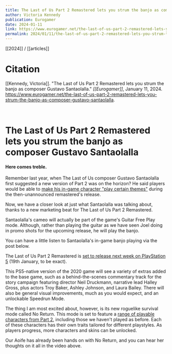```yaml
---
title: The Last of Us Part 2 Remastered lets you strum the banjo as composer Gustavo Santaolalla
author: Victoria Kennedy
publication: Eurogamer
date: 2024-01-11
link: https://www.eurogamer.net/the-last-of-us-part-2-remastered-lets-you-strum-the-banjo-as-composer-gustavo-santaolalla
permalink: 2024/01/11/the-last-of-us-part-2-remastered-lets-you-strum-the-banjo-as-composer-gustavo-santaolalla
---
```


[[2024]] / [[articles]]

# Citation

[[Kennedy, Victoria]]. "The Last of Us Part 2 Remastered lets you strum the banjo as composer Gustavo Santaolalla." *[[Eurogamer]]*, January 11, 2024. <https://www.eurogamer.net/the-last-of-us-part-2-remastered-lets-you-strum-the-banjo-as-composer-gustavo-santaolalla>.

<br>

# The Last of Us Part 2 Remastered lets you strum the banjo as composer Gustavo Santaolalla

#### Here comes treble.

Remember last year, when The Last of Us composer Gustavo Santaolalla first suggested a new version of Part 2 was on the horizon? He said players would be able to [make his in-game character "play certain themes"](https://www.eurogamer.net/the-last-of-us-part-2-composer-lets-slip-new-edition-is-in-the-pipeline) during the then-unannounced remastered's release.

Now, we have a closer look at just what Santaolalla was talking about, thanks to a new marketing beat for The Last of Us Part 2 Remastered.

Santaolalla's cameo will actually be part of the game's Guitar Free Play mode. Although, rather than playing the guitar as we have seen Joel doing in promo shots for the upcoming release, he will play the banjo.

You can have a little listen to Santaolalla's in-game banjo playing via the post below.

The Last of Us Part 2 Remastered is [set to release next week on PlayStation 5](https://www.eurogamer.net/the-last-of-us-part-2-is-getting-a-playstation-5-remaster-in-january) (19th January, to be exact).

This PS5-native version of the 2020 game will see a variety of extras added to the base game, such as a behind-the-scenes commentary track for the story campaign featuring director Neil Druckmann, narrative lead Halley Gross, plus actors Troy Baker, Ashley Johnson, and Laura Bailey. There will also be general visual improvements, much as you would expect, and an unlockable Speedrun Mode.

The thing I am most excited about, however, is its new roguelike survival mode called No Return. This mode is set to feature a [range of playable characters from Part 2](https://www.eurogamer.net/the-last-of-us-part-2-remastered-no-return-line-up-revealed), including those we haven't played as before. Each of these characters has their own traits tailored for different playstyles. As players progress, more characters and skins can be unlocked.

Our Aoife has already been hands on with No Return, and you can hear her thoughts on it all in the video above.